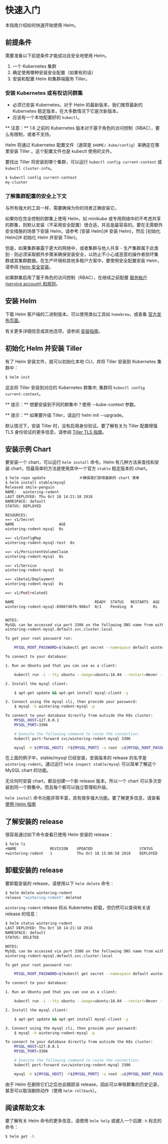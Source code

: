 # 快速入门
本指南介绍如何快速开始使用 Helm。

## 前提条件
需要准备以下前提条件才能成功且安全地使用 Helm。

1. 一个 Kubernetes 集群
2. 确定使用哪种安装安全配置（如果有的话）
3. 安装和配置 Helm 和集群端服务 Tiller。

### 安装 Kubernetes 或有权访问群集
- 必须已安装 Kubernetes。对于 Helm 的最新版本，我们推荐最新的 Kubernetes 稳定版本，在大多数情况下它是次新版本。
- 应该有一个本地配置好的 `kubectl`。

** 注意：** 1.6 之前的 Kubernetes 版本对于基于角色的访问控制（RBAC），要么有限制，或者不支持。

Helm 将通过 Kubernetes 配置文件（通常是 `$HOME/.kube/config`）来确定在哪里安装 Tiller 。这个配置文件也是 kubectl 使用的文件。

要找出 Tiller 将安装到哪个集群，可以运行 `kubectl config current-context` 或 `kubectl cluster-info`。

```bash
$ kubectl config current-context
my-cluster
```
### 了解集群配置的安全上下文
与所有强大的工具一样，需要确保为你的场景正确安装它。

如果你在完全控制的群集上使用 Helm，如 minikube 或专用网络中的不考虑共享的群集，则默认安装（不采用安全配置）很合适，并且是最容易的。要在无需额外安全措施的场景下安装 Helm，请参考 [安装 Helm](# 安装 Helm)，然后 [初始化 Helm](# 初始化 Helm 并安装 Tiller)。

但是，如果集群暴露于更大的网络中，或者集群与他人共享 - 生产集群属于此类别 - 则必须采取额外步骤来确保安装安全，以防止不小心或恶意的操作者损坏集群或其集群数据。在生产环境和其他多租户方案中，要使用安全配置安装 Helm，请参阅 [Helm 安全安装](securing_installation-zh_cn.md)。

如果群集启用了基于角色的访问控制（RBAC），在继续之前配置 [服务帐户 (service account) 和规则](rbac-zh_cn.md)。

## 安装 Helm
下载 Helm 客户端的二进制版本。可以使用类似工具如 `homebrew`，或查看 [官方发布页面](https://github.com/helm/helm/releases)。

有关更多详细信息或其他选项，请参阅 [安装指南](install-zh_cn.md)。

## 初始化 Helm 并安装 Tiller
有了 Helm 安装文件，就可以初始化本地 CLI，并将 Tiller 安装到 Kubernetes 集群中：

```bash
$ helm init
```
这会将 Tiller 安装到对应的 Kubernetes 群集中, 集群同 `kubectl config current-context`。

** 提示：** 想要安装到不同的群集中？使用 --kube-context 参数。

** 提示：** 如果要升级 Tiller，请运行 helm init --upgrade。

默认情况下，安装 Tiller 时，没有启用身份验证。要了解有关为 Tiller 配置增强 TLS 身份验证的更多信息，请参阅 [Tiller TLS 指南](tiller_ssl-zh_cn.md)。

## 安装示例 Chart
要安装一个 chart，可以运行 `helm install` 命令。Helm 有几种方法来查找和安装 chart，但最简单的方法是使用其中一个官方 `stable` 稳定版本的 chart。

```bash
$ helm repo update               ＃确保我们获得最新的 chart 清单
$ helm install stable/mysql
Released smile-penguin
NAME:   wintering-rodent
LAST DEPLOYED: Thu Oct 18 14:21:18 2018
NAMESPACE: default
STATUS: DEPLOYED

RESOURCES:
==> v1/Secret
NAME                    AGE
wintering-rodent-mysql  0s

==> v1/ConfigMap
wintering-rodent-mysql-test  0s

==> v1/PersistentVolumeClaim
wintering-rodent-mysql  0s

==> v1/Service
wintering-rodent-mysql  0s

==> v1beta1/Deployment
wintering-rodent-mysql  0s

==> v1/Pod(related)

NAME                                    READY  STATUS   RESTARTS  AGE
wintering-rodent-mysql-6986fd6fb-988x7  0/1    Pending  0         0s


NOTES:
MySQL can be accessed via port 3306 on the following DNS name from within your cluster:
wintering-rodent-mysql.default.svc.cluster.local

To get your root password run:

    MYSQL_ROOT_PASSWORD=$(kubectl get secret --namespace default wintering-rodent-mysql -o jsonpath="{.data.mysql-root-password}" | base64 --decode; echo)

To connect to your database:

1. Run an Ubuntu pod that you can use as a client:

    kubectl run -i --tty ubuntu --image=ubuntu:16.04 --restart=Never -- bash -il

2. Install the mysql client:

    $ apt-get update && apt-get install mysql-client -y

3. Connect using the mysql cli, then provide your password:
    $ mysql -h wintering-rodent-mysql -p

To connect to your database directly from outside the K8s cluster:
    MYSQL_HOST=127.0.0.1
    MYSQL_PORT=3306

    # Execute the following command to route the connection:
    kubectl port-forward svc/wintering-rodent-mysql 3306

    mysql -h ${MYSQL_HOST} -P${MYSQL_PORT} -u root -p${MYSQL_ROOT_PASSWORD}


```
在上面的例子中，stable/mysql 已经安装，安装版本的 release 的名字是 `wintering-rodent`。通过运行 `helm inspect stable/mysql` 可以简单了解这个 MySQL chart 的功能。

无论何时安装 chart，都会创建一个新 release 版本。所以一个 chart 可以多次安装到同一个群集中。而且每个都可以独立管理和升级。

`helm install` 命令功能非常丰富，具有很多强大功能。要了解更多信息，请查看 [使用 Helm 指南](using_helm-zh_cn.md)

## 了解安装的 release

很容易通过如下命令查看已使用 Helm 安装的 release：

```bash
$ helm ls
+NAME            	REVISION	UPDATED                 	STATUS  	CHART       	APP VERSION	NAMESPACE
+wintering-rodent	1       	Thu Oct 18 15:06:58 2018	DEPLOYED	mysql-0.10.1	5.7.14     	default
```

## 卸载安装的 release

要卸载安装的 release，请使用以下 `helm delete` 命令：

```bash
$ helm delete wintering-rodent
release "wintering-rodent" deleted
```

`wintering-rodent` release 将从 Kubernetes 卸载，但仍然可以查询有关该 release 的信息：

```bash
$ helm status wintering-rodent
LAST DEPLOYED: Thu Oct 18 14:21:18 2018
NAMESPACE: default
STATUS: DELETED

NOTES:
MySQL can be accessed via port 3306 on the following DNS name from within your cluster:
wintering-rodent-mysql.default.svc.cluster.local

To get your root password run:

    MYSQL_ROOT_PASSWORD=$(kubectl get secret --namespace default wintering-rodent-mysql -o jsonpath="{.data.mysql-root-password}" | base64 --decode; echo)

To connect to your database:

1. Run an Ubuntu pod that you can use as a client:

    kubectl run -i --tty ubuntu --image=ubuntu:16.04 --restart=Never -- bash -il

2. Install the mysql client:

    $ apt-get update && apt-get install mysql-client -y

3. Connect using the mysql cli, then provide your password:
    $ mysql -h wintering-rodent-mysql -p

To connect to your database directly from outside the K8s cluster:
    MYSQL_HOST=127.0.0.1
    MYSQL_PORT=3306

    # Execute the following command to route the connection:
    kubectl port-forward svc/wintering-rodent-mysql 3306

    mysql -h ${MYSQL_HOST} -P${MYSQL_PORT} -u root -p${MYSQL_ROOT_PASSWORD}

```

由于 Helm 在删除它们之后也会跟踪该 release，因此可以审核群集的历史记录，甚至可以取消删除动作（使用 `helm rollback`）。

## 阅读帮助文本

要了解有关 Helm 命令的更多信息，请使用 `helm help` 或键入一个后跟 `-h` 标志的命令：

```bash
$ helm get -h
```
